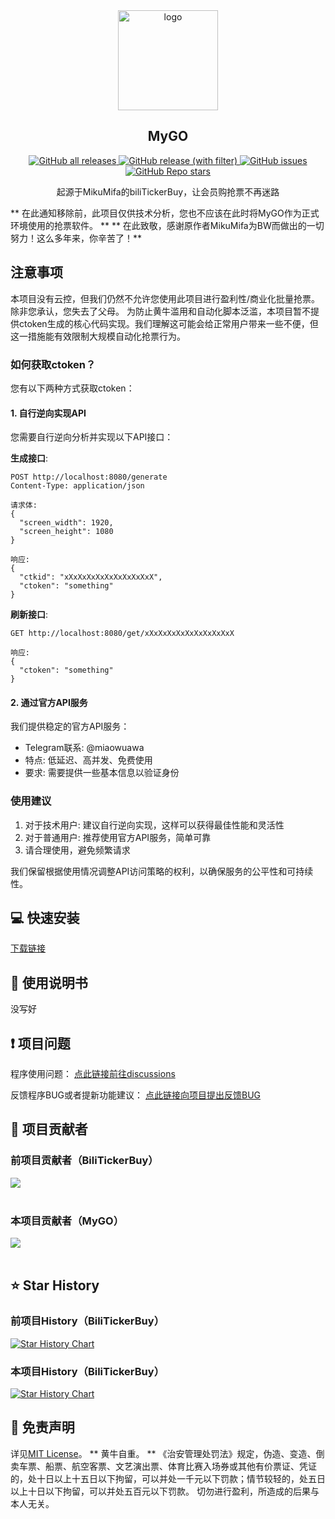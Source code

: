 <div align="center">
  <a href="https://github.com/miaowuawa/MyGO" target="_blank">
    <img width="160" src="[MyGO](http://cdnjson.com/images/2025/06/19/mygo.jpg)" alt="logo">
  </a>
  <h2 id="koishi">MyGO</h1>

<p>
  <!-- GitHub Downloads -->
  <a href="https://github.com/miaowuawa/MyGO/releases">
    <img src="https://img.shields.io/github/downloads/miaowuawa/MyGO/total" alt="GitHub all releases">
  </a>
  <!-- GitHub Release Version -->
  <a href="https://github.com/miaowuawa/MyGO/releases">
    <img src="https://img.shields.io/github/v/release/miaowuawa/MyGO" alt="GitHub release (with filter)">
  </a>
  <!-- GitHub Issues -->
  <a href="https://github.com/miaowuawa/MyGO/issues">
    <img src="https://img.shields.io/github/issues/miaowuawa/MyGO" alt="GitHub issues">
  </a>
  <!-- GitHub Stars -->
  <a href="https://github.com/miaowuawa/MyGO/stargazers">
    <img src="https://img.shields.io/github/stars/miaowuawa/MyGO" alt="GitHub Repo stars">
  </a>
</p>

起源于MikuMifa的biliTickerBuy，让会员购抢票不再迷路
</div>


** 在此通知移除前，此项目仅供技术分析，您也不应该在此时将MyGO作为正式环境使用的抢票软件。 **
** 在此致敬，感谢原作者MikuMifa为BW而做出的一切努力！这么多年来，你辛苦了！**
## 注意事项

本项目没有云控，但我们仍然不允许您使用此项目进行盈利性/商业化批量抢票。除非您承认，您失去了父母。
为防止黄牛滥用和自动化脚本泛滥，本项目暂不提供ctoken生成的核心代码实现。我们理解这可能会给正常用户带来一些不便，但这一措施能有效限制大规模自动化抢票行为。


### 如何获取ctoken？

您有以下两种方式获取ctoken：

#### 1. 自行逆向实现API

您需要自行逆向分析并实现以下API接口：

**生成接口**:
```
POST http://localhost:8080/generate
Content-Type: application/json

请求体:
{
  "screen_width": 1920,
  "screen_height": 1080
}

响应:
{
  "ctkid": "xXxXxXxXxXxXxXxXxXxX",
  "ctoken": "something"
}
```

**刷新接口**:
```
GET http://localhost:8080/get/xXxXxXxXxXxXxXxXxXxX

响应:
{
  "ctoken": "something"
}
```

#### 2. 通过官方API服务

我们提供稳定的官方API服务：
- Telegram联系: @miaowuawa
- 特点: 低延迟、高并发、免费使用
- 要求: 需要提供一些基本信息以验证身份

### 使用建议

1. 对于技术用户: 建议自行逆向实现，这样可以获得最佳性能和灵活性
2. 对于普通用户: 推荐使用官方API服务，简单可靠
3. 请合理使用，避免频繁请求

我们保留根据使用情况调整API访问策略的权利，以确保服务的公平性和可持续性。


## 💻 快速安装

[下载链接](https://github.com/miaowuawa/MyGO/releases) 

## 👀 使用说明书
没写好

## ❗ 项目问题

程序使用问题： [点此链接前往discussions](https://github.com/mikumifa/biliTickerBuy/discussions)

反馈程序BUG或者提新功能建议： [点此链接向项目提出反馈BUG](https://github.com/mikumifa/biliTickerBuy/issues/new/choose)



## 🤩 项目贡献者
### 前项目贡献者（BiliTickerBuy）
<a href="https://github.com/mikumifa/biliTickerBuy/graphs/contributors">
  <img src="https://contrib.rocks/image?repo=mikumifa/biliTickerBuy&preview=true&max=&columns=" />
</a>
<br /><br />

### 本项目贡献者（MyGO）
<a href="https://github.com/miaowuawa/MyGO/graphs/contributors">
  <img src="https://contrib.rocks/image?repo=miaowuawa/MyGO&preview=true&max=&columns=" />
</a>
<br /><br />

## ⭐️ Star History

### 前项目History（BiliTickerBuy）
[![Star History Chart](https://api.star-history.com/svg?repos=mikumifa/biliTickerBuy&type=Date)](https://www.star-history.com/#mikumifa/biliTickerBuy&Date)

### 本项目History（BiliTickerBuy）
[![Star History Chart](https://api.star-history.com/svg?repos=miaowuawa/MyGO&type=Date)](https://www.star-history.com/#miaowuawa/MyGO&Date)

## 📩 免责声明

详见[MIT License](./LICENSE)。
** 黄牛自重。 ** 
《治安管理处罚法》规定，伪造、变造、倒卖车票、船票、航空客票、文艺演出票、体育比赛入场券或其他有价票证、凭证的，处十日以上十五日以下拘留，可以并处一千元以下罚款；情节较轻的，处五日以上十日以下拘留，可以并处五百元以下罚款。
切勿进行盈利，所造成的后果与本人无关。

